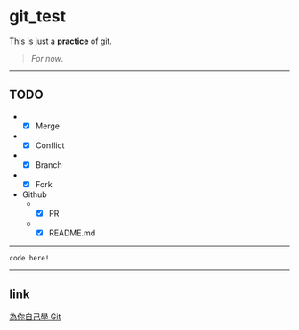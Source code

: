 # git_test
This is just a **practice** of git.
> *For now*.
---
## TODO
* - [x] Merge
* - [x] Conflict
* - [x] Branch
* - [X] Fork
* Github
  * - [x] PR
  * - [X] README.md
---
```
code here!
```
---
## link
[為你自己學 Git](https://gitbook.tw/)
